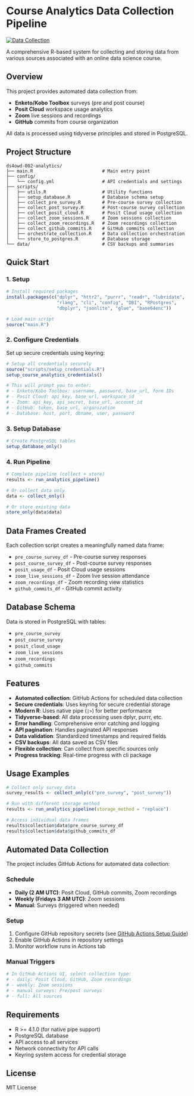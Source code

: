 # Course Analytics Data Collection Pipeline

[![Data Collection](https://github.com/openwashdata-conf/ds4owd-002-analytics/actions/workflows/data-collection.yml/badge.svg)](https://github.com/openwashdata-conf/ds4owd-002-analytics/actions/workflows/data-collection.yml)

A comprehensive R-based system for collecting and storing data from various sources associated with an online data science course.

## Overview

This project provides automated data collection from:
- **Enketo/Kobo Toolbox** surveys (pre and post course)
- **Posit Cloud** workspace usage analytics
- **Zoom** live sessions and recordings
- **GitHub** commits from course organization

All data is processed using tidyverse principles and stored in PostgreSQL.

## Project Structure

```
ds4owd-002-analytics/
├── main.R                          # Main entry point
├── config/
│   └── config.yml                  # API credentials and settings
├── scripts/
│   ├── utils.R                     # Utility functions
│   ├── setup_database.R            # Database schema setup
│   ├── collect_pre_survey.R        # Pre-course survey collection
│   ├── collect_post_survey.R       # Post-course survey collection
│   ├── collect_posit_cloud.R       # Posit Cloud usage collection
│   ├── collect_zoom_sessions.R     # Zoom sessions collection
│   ├── collect_zoom_recordings.R   # Zoom recordings collection
│   ├── collect_github_commits.R    # GitHub commits collection
│   ├── orchestrate_collection.R    # Data collection orchestration
│   └── store_to_postgres.R         # Database storage
└── data/                           # CSV backups and summaries
```

## Quick Start

### 1. Setup

```r
# Install required packages
install.packages(c("dplyr", "httr2", "purrr", "readr", "lubridate", 
                   "rlang", "cli", "config", "DBI", "RPostgres", 
                   "dbplyr", "jsonlite", "glue", "base64enc"))

# Load main script
source("main.R")
```

### 2. Configure Credentials

Set up secure credentials using keyring:

```r
# Setup all credentials securely
source("scripts/setup_credentials.R")
setup_course_analytics_credentials()

# This will prompt you to enter:
# - Enketo/Kobo Toolbox: username, password, base_url, form IDs
# - Posit Cloud: api_key, base_url, workspace_id  
# - Zoom: api_key, api_secret, base_url, account_id
# - GitHub: token, base_url, organization
# - Database: host, port, dbname, user, password
```

### 3. Setup Database

```r
# Create PostgreSQL tables
setup_database_only()
```

### 4. Run Pipeline

```r
# Complete pipeline (collect + store)
results <- run_analytics_pipeline()

# Or collect data only
data <- collect_only()

# Or store existing data
store_only(data$data)
```

## Data Frames Created

Each collection script creates a meaningfully named data frame:

- `pre_course_survey_df` - Pre-course survey responses
- `post_course_survey_df` - Post-course survey responses  
- `posit_usage_df` - Posit Cloud usage sessions
- `zoom_live_sessions_df` - Zoom live session attendance
- `zoom_recordings_df` - Zoom recording view statistics
- `github_commits_df` - GitHub commit activity

## Database Schema

Data is stored in PostgreSQL with tables:
- `pre_course_survey`
- `post_course_survey`
- `posit_cloud_usage`
- `zoom_live_sessions`
- `zoom_recordings`
- `github_commits`

## Features

- **Automated collection**: GitHub Actions for scheduled data collection
- **Secure credentials**: Uses keyring for secure credential storage
- **Modern R**: Uses native pipe (`|>`) for better performance
- **Tidyverse-based**: All data processing uses dplyr, purrr, etc.
- **Error handling**: Comprehensive error catching and logging
- **API pagination**: Handles paginated API responses
- **Data validation**: Standardized timestamps and required fields
- **CSV backups**: All data saved as CSV files
- **Flexible collection**: Can collect from specific sources only
- **Progress tracking**: Real-time progress with cli package

## Usage Examples

```r
# Collect only survey data
survey_results <- collect_only(c("pre_survey", "post_survey"))

# Run with different storage method
results <- run_analytics_pipeline(storage_method = "replace")

# Access individual data frames
results$collection$data$pre_course_survey_df
results$collection$data$github_commits_df
```

## Automated Data Collection

The project includes GitHub Actions for automated data collection:

### Schedule
- **Daily (2 AM UTC)**: Posit Cloud, GitHub commits, Zoom recordings
- **Weekly (Fridays 3 AM UTC)**: Zoom sessions
- **Manual**: Surveys (triggered when needed)

### Setup
1. Configure GitHub repository secrets (see [GitHub Actions Setup Guide](docs/github-actions-setup.md))
2. Enable GitHub Actions in repository settings
3. Monitor workflow runs in Actions tab

### Manual Triggers
```bash
# In GitHub Actions UI, select collection type:
# - daily: Posit Cloud, GitHub, Zoom recordings
# - weekly: Zoom sessions  
# - manual_surveys: Pre/post surveys
# - full: All sources
```

## Requirements

- R >= 4.1.0 (for native pipe support)
- PostgreSQL database
- API access to all services
- Network connectivity for API calls
- Keyring system access for credential storage

## License

MIT License